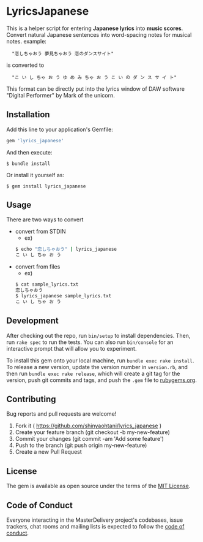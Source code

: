 # LyricsJapanese

This is a helper script for entering **Japanese lyrics** into **music scores**.
Convert natural Japanese sentences into word-spacing notes
for musical notes.
example:
```
  "恋しちゃおう 夢見ちゃおう 恋のダンスサイト" 
```
is converted to
```
  "こ い し ちゃ お う ゆ め み ちゃ お う こ い の ダ ン ス サ イ ト"
```
This format can be directly put into the lyrics window
of DAW software "Digital Performer" by Mark of the unicorn.

## Installation

Add this line to your application's Gemfile:

```ruby
gem 'lyrics_japanese'
```

And then execute:

    $ bundle install

Or install it yourself as:

    $ gem install lyrics_japanese

## Usage

There are two ways to convert
- convert from STDIN
  -  ex)
    ```sh
    $ echo "恋しちゃおう" | lyrics_japanese
    こ い し ちゃ お う
    ```
- convert from files
  -  ex)
    ```sh
    $ cat sample_lyrics.txt
    恋しちゃおう
    $ lyrics_japanese sample_lyrics.txt
    こ い し ちゃ お う
    ```

## Development

After checking out the repo, run `bin/setup` to install dependencies. Then, run `rake spec` to run the tests. You can also run `bin/console` for an interactive prompt that will allow you to experiment.

To install this gem onto your local machine, run `bundle exec rake install`. To release a new version, update the version number in `version.rb`, and then run `bundle exec rake release`, which will create a git tag for the version, push git commits and tags, and push the `.gem` file to [rubygems.org](https://rubygems.org).

## Contributing

Bug reports and pull requests are welcome!
1. Fork it ( https://github.com/shinyaohtani/lyrics_japanese )
1. Create your feature branch (git checkout -b my-new-feature)
1. Commit your changes (git commit -am 'Add some feature')
1. Push to the branch (git push origin my-new-feature)
1. Create a new Pull Request

## License

The gem is available as open source under the terms of the [MIT License](https://opensource.org/licenses/MIT).

## Code of Conduct

Everyone interacting in the MasterDelivery project's codebases, issue trackers, chat rooms and mailing lists is expected to follow the [code of conduct](https://github.com/shinyaohtani/lyrics_japanese/blob/master/CODE_OF_CONDUCT.md).
